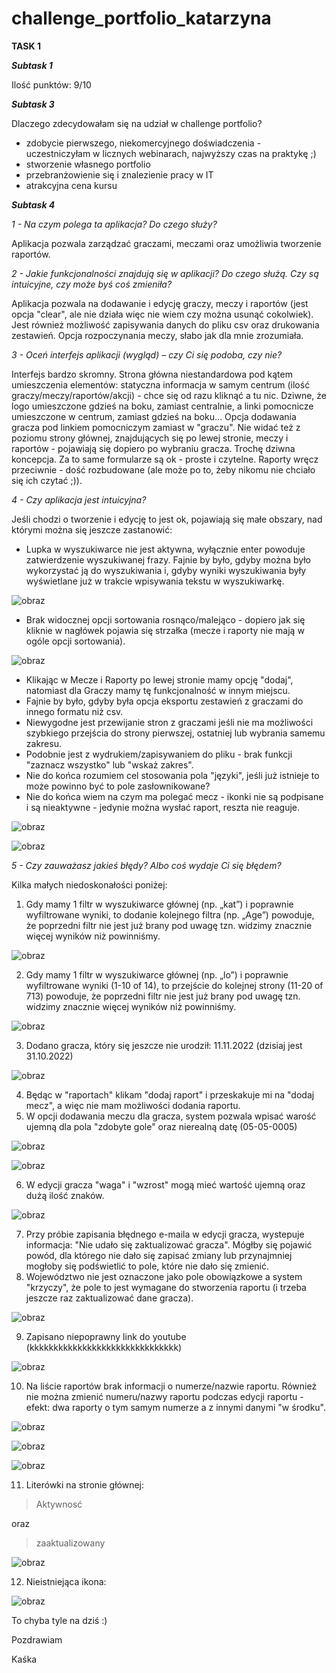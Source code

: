 # challenge_portfolio_katarzyna
**TASK 1**


**_Subtask 1_**


Ilość punktów: 9/10


**_Subtask 3_**


Dlaczego zdecydowałam się na udział w challenge portfolio? 


* zdobycie pierwszego, niekomercyjnego doświadczenia - uczestniczyłam w licznych webinarach, najwyższy czas na praktykę ;)
* stworzenie własnego portfolio
* przebranżowienie się i znalezienie pracy w IT
* atrakcyjna cena kursu


**_Subtask 4_**


_1 - Na czym polega ta aplikacja? Do czego służy?_


Aplikacja pozwala zarządzać graczami, meczami oraz umożliwia tworzenie raportów.


_2 - Jakie funkcjonalności znajdują się w aplikacji? Do czego służą. Czy są intuicyjne, czy może byś coś zmieniła?_


Aplikacja pozwala na dodawanie i edycję graczy, meczy i raportów (jest opcja "clear", ale nie działa więc nie wiem czy można usunąć cokolwiek). Jest również możliwość zapisywania danych do pliku csv oraz drukowania zestawień. Opcja rozpoczynania meczy, słabo jak dla mnie zrozumiała.


_3 - Oceń interfejs aplikacji (wygląd) – czy Ci się podoba, czy nie?_


Interfejs bardzo skromny. Strona główna niestandardowa pod kątem umieszczenia elementów: statyczna informacja w samym centrum (ilość graczy/meczy/raportów/akcji) - chce się od razu kliknąć a tu nic. Dziwne, że logo umieszczone gdzieś na boku, zamiast centralnie, a linki pomocnicze umieszczone w centrum, zamiast gdzieś na boku... Opcja dodawania gracza pod linkiem pomocniczym zamiast w "graczu". Nie widać też z poziomu strony głównej, znajdujących się po lewej stronie, meczy i raportów - pojawiają się dopiero po wybraniu gracza. Trochę dziwna koncepcja. Za to same formularze są ok - proste i czytelne. Raporty wręcz przeciwnie - dość rozbudowane (ale może po to, żeby nikomu nie chciało się ich czytać ;)).


_4 - Czy aplikacja jest intuicyjna?_


Jeśli chodzi o tworzenie i edycję to jest ok, pojawiają się małe obszary, nad którymi można się jeszcze zastanowić:


* Lupka w wyszukiwarce nie jest aktywna, wyłącznie enter powoduje zatwierdzenie wyszukiwanej frazy. Fajnie by było, gdyby można było wykorzystać ją do wyszukiwania i, gdyby wyniki wyszukiwania były wyświetlane już w trakcie wpisywania tekstu w wyszukiwarkę.

![obraz](https://user-images.githubusercontent.com/116674154/199153367-ecbdbe75-a056-4163-a891-a571cf0f11b9.png)



* Brak widocznej opcji sortowania rosnąco/malejąco - dopiero jak się kliknie w nagłówek pojawia się strzałka (mecze i raporty nie mają w ogóle opcji sortowania).

![obraz](https://user-images.githubusercontent.com/116674154/199153845-50bf0fd3-536e-4b68-adf3-0dff90309000.png)



* Klikając w Mecze i Raporty po lewej stronie mamy opcję "dodaj", natomiast dla Graczy mamy tę funkcjonalność w innym miejscu.
* Fajnie by było, gdyby była opcja eksportu zestawień z graczami do innego formatu niż csv.
* Niewygodne jest przewijanie stron z graczami jeśli nie ma możliwości szybkiego przejścia do strony pierwszej, ostatniej lub wybrania samemu zakresu.
* Podobnie jest z wydrukiem/zapisywaniem do pliku - brak funkcji "zaznacz wszystko" lub "wskaż zakres".
* Nie do końca rozumiem cel stosowania pola "języki", jeśli już istnieje to może powinno być to pole zasłownikowane?
* Nie do końca wiem na czym ma polegać mecz - ikonki nie są podpisane i są nieaktywne - jedynie można wysłać raport, reszta nie reaguje.

![obraz](https://user-images.githubusercontent.com/116674154/199154597-6540cf11-f13e-4c32-9441-dae376b83f2e.png)

![obraz](https://user-images.githubusercontent.com/116674154/199154704-79034933-4f1e-4e99-939c-b2c8506de79b.png)



_5 - Czy zauważasz jakieś błędy? Albo coś wydaje Ci się błędem?_


Kilka małych niedoskonałości poniżej:

1. Gdy mamy 1 filtr w wyszukiwarce głównej (np. „kat”) i poprawnie wyfiltrowane wyniki, to dodanie kolejnego filtra (np. „Age”) powoduje, że poprzedni filtr nie jest już brany pod uwagę tzn. widzimy znacznie więcej wyników niż powinniśmy.

![obraz](https://user-images.githubusercontent.com/116674154/199153529-f49e142b-2dc7-4b1c-8ba1-3f732d5c2d24.png)



2. Gdy mamy 1 filtr w wyszukiwarce głównej (np. „lo”) i poprawnie wyfiltrowane wyniki (1-10 of 14), to przejście do kolejnej strony (11-20 of 713) powoduje, że poprzedni filtr nie jest już brany pod uwagę tzn. widzimy znacznie więcej wyników niż powinniśmy.

![obraz](https://user-images.githubusercontent.com/116674154/199153676-c641b156-8a3b-4a09-b882-f78751c43c0f.png)



3. Dodano gracza, który się jeszcze nie urodził: 11.11.2022 (dzisiaj jest 31.10.2022)

![obraz](https://user-images.githubusercontent.com/116674154/199153994-baef4c64-7882-4acf-b505-acdea503955e.png)



4. Będąc w "raportach" klikam "dodaj raport" i przeskakuje mi na "dodaj mecz", a więc nie mam możliwości dodania raportu.
5. W opcji dodawania meczu dla gracza, system pozwala wpisać warość ujemną dla pola "zdobyte gole" oraz nierealną datę (05-05-0005)

![obraz](https://user-images.githubusercontent.com/116674154/199154146-448a7945-5e8a-4add-9cc8-2e1ea2135433.png)


![obraz](https://user-images.githubusercontent.com/116674154/199154211-ef232629-9b01-42b5-82f9-56f551d4bb5c.png)



6. W edycji gracza "waga" i "wzrost" mogą mieć wartość ujemną oraz dużą ilość znaków.

![obraz](https://user-images.githubusercontent.com/116674154/199154345-afc961da-5da1-4927-9c3d-c51a1f8b3f83.png)


7. Przy próbie zapisania błędnego e-maila w edycji gracza, wystepuje informacja: "Nie udało się zaktualizować gracza". Mógłby się pojawić powód, dla którego nie dało się zapisać zmiany lub przynajmniej mogłoby się podświetlić to pole, które nie dało się zmienić.
8. Województwo nie jest oznaczone jako pole obowiązkowe a system "krzyczy", że pole to jest wymagane do stworzenia raportu (i trzeba jeszcze raz zaktualizować dane gracza).

![obraz](https://user-images.githubusercontent.com/116674154/199154443-c4758ca5-0737-42ea-82e4-24cddac47b64.png)



9. Zapisano niepoprawny link do youtube (kkkkkkkkkkkkkkkkkkkkkkkkkkkkkkk)

![obraz](https://user-images.githubusercontent.com/116674154/199154786-47064510-301d-46b9-bd5f-702c4f701495.png)



10. Na liście raportów brak informacji o numerze/nazwie raportu. Również nie można zmienić numeru/nazwy raportu podczas edycji raportu - efekt: dwa raporty o tym samym numerze a z innymi danymi "w środku".

![obraz](https://user-images.githubusercontent.com/116674154/199154993-eb8bdebe-6b67-4592-92f4-27e18a435fd2.png)

![obraz](https://user-images.githubusercontent.com/116674154/199155108-c2abbcbd-89a6-486b-9bca-3b8f0e4897b0.png)

![obraz](https://user-images.githubusercontent.com/116674154/199155200-379ac1ca-bbd8-432a-a901-8ae35a15616a.png)



11. Literówki na stronie głównej: 
>Aktywnosć


oraz


>zaaktualizowany


![obraz](https://user-images.githubusercontent.com/116674154/199154879-6ae941a4-17be-4293-88e3-17cd04370c5a.png)



12. Nieistniejąca ikona:

![obraz](https://user-images.githubusercontent.com/116674154/199107790-e5e3dc8c-2e1f-421d-961c-e4d5762b84f7.png)



To chyba tyle na dziś :)

Pozdrawiam

Kaśka




